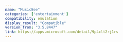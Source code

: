 ```yaml
---
name: "MusicBee"
categories: ['entertainment']
compatibility: emulation
display_result: "Compatible"
version_from: "3.5.8447"
link: https://apps.microsoft.com/detail/9p4clt2rj1rs
---
```

